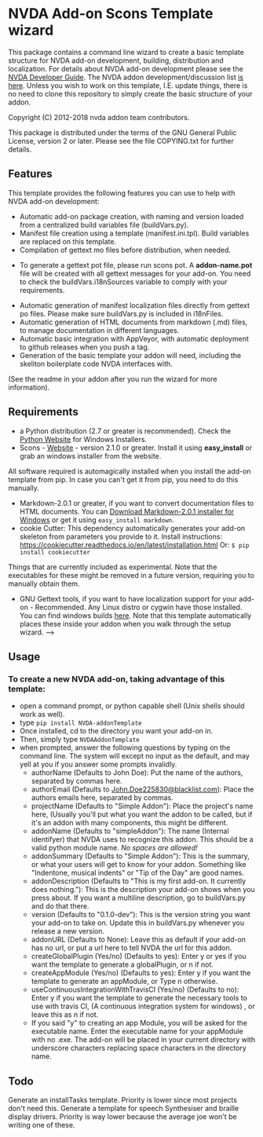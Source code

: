 # NVDA Add-on Scons Template  wizard #

This package contains a command line wizard to create a basic template structure for NVDA add-on development, building, distribution and localization.
For details about NVDA add-on development please see the [NVDA Developer Guide](http://www.nvda-project.org/documentation/developerGuide.html).
The NVDA addon development/discussion list [is here](http://www.freelists.org/list/nvda-addons). 
Unless you wish to work on this template, I.E. update things, there is no need to clone this repository to simply create the basic structure of your addon.

Copyright (C) 2012-2018 nvda addon team contributors.

This package is distributed under the terms of the GNU General Public License, version 2 or later. Please see the file COPYING.txt for further details.

## Features

This template provides the following features you can use to help with NVDA add-on development:

*	Automatic add-on package creation, with naming and version loaded from a centralized build variables file (buildVars.py).
*	Manifest file creation using a template (manifest.ini.tpl). Build variables are replaced on this template.
*	Compilation of gettext mo files before distribution, when needed.
- To generate a gettext pot file, please run scons pot. A **addon-name.pot** file will be created with all gettext messages for your add-on. You need to check the buildVars.i18nSources variable to comply with your requirements.
*	Automatic generation of manifest localization files directly from gettext po files. Please make sure buildVars.py is included in i18nFiles.
*	Automatic generation of HTML documents from markdown (.md) files, to manage documentation in different languages.
* Automatic basic integration with AppVeyor, with automatic deployment to github releases when you push a tag.
* Generation of the basic template your addon will need, including the skeliton boilerplate code NVDA interfaces with.

(See the readme in your addon after you run the wizard for more information).

## Requirements

- a Python distribution (2.7 or greater is recommended). Check the [Python Website](http://www.python.org) for Windows Installers.
- Scons - [Website](http://www.scons.org/) - version 2.1.0 or greater. Install it using **easy_install** or grab an windows installer from the website.

All software required is automagically installed when you install the add-on template from pip. In case you can't get it from pip, you need to do this manually.

- Markdown-2.0.1 or greater, if you want to convert documentation files to HTML documents. You can [Download Markdown-2.0.1 installer for Windows](https://pypi.python.org/pypi/Markdown/2.0.1) or get it using `easy_install markdown`.
- cookie Cutter: This dependency automatically generates your add-on skeleton from parameters you provide to it. Install instructions: https://cookiecutter.readthedocs.io/en/latest/installation.html Or: ` $ pip install cookiecutter `

Things that are currently included as experimental. Note that the executables for these might be removed in a future version, requiring you to manually obtain them.

- GNU Gettext tools, if you want to have localization support for your add-on - Recommended. Any Linux distro or cygwin have those installed. You can find windows builds [here](http://gnuwin32.sourceforge.net/downlinks/gettext.php). Note that this template automatically places these inside your addon when you walk through the setup wizard. -->

## Usage

### To create a new NVDA add-on, taking advantage of this template: ###

- open a command prompt, or python capable shell (Unix shells should work as well).
- type `pip install NVDA-addonTemplate`
- Once installed, cd to the directory you want your add-on in.
- Then, simply type `NVDAAddonTemplate`
- when prompted, answer the following questions by typing on the command line. The system will except no input as the default, and may yell at you if you answer some prompts invalidly.
    - authorName (Defaults to John Doe): Put the name of the authors, separated by commas here.
    - authorEmail (Defaults to John.Doe225830@blacklist.com): Place the authors emails here, separated by commas.
    - projectName (Defaults to "Simple Addon"): Place the project's name here, (Usually you'll put what you want the addon to be called, but if it's an addon with many components, this might be different.
    - addonName (Defaults to "simpleAddon"): The name (Internal identifyer) that NVDA uses to recognize this addon. This should be a valid python module name. *No spaces are allowed!*
    - addonSummary (Defaults to "Simple Addon"): This is the summary, or what your users will get to know for your addon. Something like "Indentone, musical indents" or "Tip of the Day" are good names.
    - addonDescription (Defaults to "This is my first add-on. It currently does nothing."): This is the description your add-on shows when you press about. If you want a multiline description, go to buildVars.py and do that there.
    - version (Defaults to "0.1.0-dev"): This is the version string you want your add-on to take on. Update this in buildVars.py whenever you release a new version.
    - addonURL (Defaults to None): Leave this as default if your add-on has no url, or put a url here to tell NVDA the url for this addon.
    - createGlobalPlugin (Yes/no) (Defaults to yes): Enter y or yes if you want the template to generate a globalPlugin, or n  if not. 
    - createAppModule (Yes/no) (Defaults to yes): Enter y if you want the template to generate an appModule, or Type n otherwise.
    - useContinuousIntegrationWithTravisCI (Yes/no) (Defaults to no): Enter y if you want the template to generate the necessary tools to use with travis CI, (A continuous integration system for windows) , or leave this as n if not.
    - If you said "y" to creating an app Module, you will be asked for the executable name. Enter the executable name for your appModule with no .exe.
The add-on will be placed in your current directory with underscore characters replacing space characters in the directory name.

## Todo

Generate an installTasks template. Priority is lower since most projects don't need this.
Generate a template for speech Synthesiser and braille display drivers. Priority is way lower because the average joe won't be writing one of these.